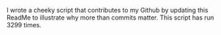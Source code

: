 I wrote a cheeky script that contributes to my Github by updating this ReadMe to illustrate why more than commits matter. This script has run 3299 times.